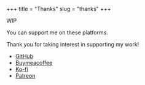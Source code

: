 +++
title = "Thanks"
slug = "thanks"
+++

WIP

You can support me on these platforms.

Thank you for taking interest in supporting my work!

- [GitHub](https://github.com/sponsors/endormi)
- [Buymeacoffee](https://www.buymeacoffee.com/endormi)
- [Ko-fi](https://ko-fi.com/endormi)
- [Patreon](https://www.patreon.com/endormi)
